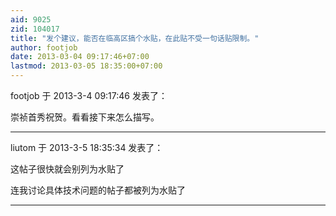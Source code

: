 ```yaml
---
aid: 9025
zid: 104017
title: "发个建议，能否在临高区搞个水贴，在此贴不受一句话贴限制。"
author: footjob
date: 2013-03-04 09:17:46+07:00
lastmod: 2013-03-05 18:35:00+07:00
---
```


footjob 于 2013-3-4 09:17:46 发表了：

崇祯首秀祝贺。看看接下来怎么描写。

---

liutom 于 2013-3-5 18:35:34 发表了：

这帖子很快就会别列为水贴了

连我讨论具体技术问题的帖子都被列为水贴了

---

